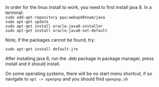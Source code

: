 In order for the linux install to work, you need to first install java 8. In a terminal:  
`sudo add-apt-repository ppa:webupd8team/java`  
`sudo apt-get update`  
`sudo apt-get install oracle-java8-installer`  
`sudo apt-get install oracle-java8-set-default`  

Note, if the packages cannot be found, try:
```
sudo apt-get install default-jre
```

After installing java 8, run the .deb package in package manager, press install and it should install.

On some operating systems, there will be no start menu shortcut, if so navigate to `opt -> openpnp` and you should find `openpnp.sh`

